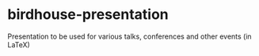 # birdhouse-presentation
Presentation to be used for various talks, conferences and other events (in LaTeX)
